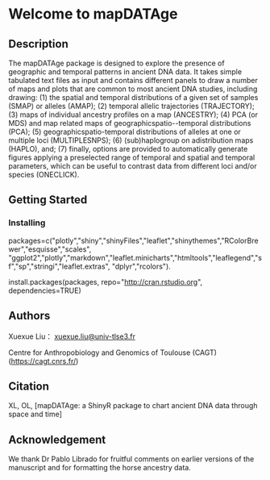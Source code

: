 # Welcome to mapDATAge

## Description

The mapDATAge package is designed to explore the presence of geographic and temporal patterns in ancient DNA data. It takes simple tabulated text files as input and contains different panels to draw a number of maps and plots that are common to most ancient DNA studies, including drawing: 
(1) the spatial and temporal distributions of a given set of samples (SMAP) or alleles (AMAP);
(2) temporal allelic trajectories (TRAJECTORY);
(3) maps of individual ancestry profiles on a map (ANCESTRY);
(4) PCA (or MDS) and map related maps of geographicspatio--temporal distributions (PCA);
(5) geographicspatio-temporal distributions of alleles at one or multiple loci (MULTIPLESNPS);
(6) (sub)haplogroup on adistribution maps (HAPLO), and;
(7) finally, options are provided to automatically generate figures applying a preselected range of temporal and spatial and temporal parameters, which can be useful to contrast data from different loci and/or species (ONECLICK). 

## Getting Started

### Installing

packages=c("plotly","shiny","shinyFiles","leaflet","shinythemes","RColorBrewer","esquisse","scales",
"ggplot2","plotly","markdown","leaflet.minicharts","htmltools","leaflegend","sf","sp","stringi","leaflet.extras",
"dplyr","rcolors").

install.packages(packages, repo="http://cran.rstudio.org", dependencies=TRUE)

## Authors

Xuexue Liu： xuexue.liu@univ-tlse3.fr

Centre for Anthropobiology and Genomics of Toulouse (CAGT) (https://cagt.cnrs.fr/)

## Citation

XL, OL, [mapDATAge: a ShinyR package to chart ancient DNA data through space and time]

## Acknowledgement

We thank Dr Pablo Librado for fruitful comments on earlier versions of the manuscript and for formatting the horse ancestry data.